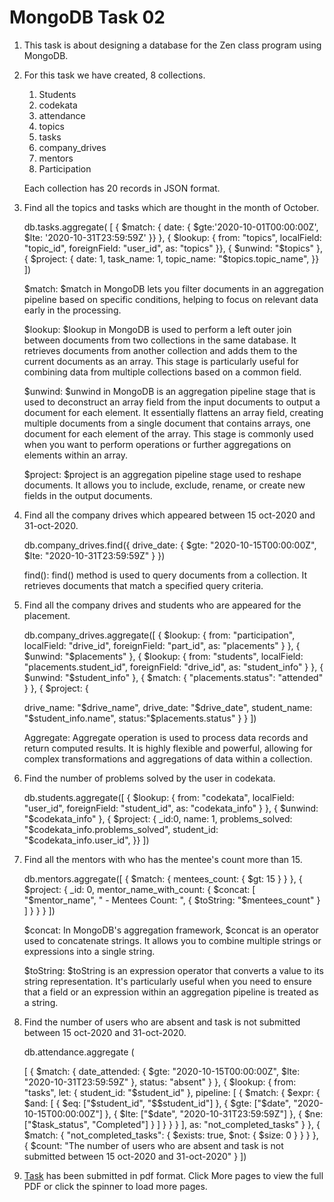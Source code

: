 # MongoDB Task 02

1. This task is about designing a database for the Zen class program using MongoDB.

2. For this task we have created, 8 collections.
   1. Students
   2. codekata
   3. attendance
   4. topics
   5. tasks
   6. company_drives
   7. mentors
   8. Participation

    Each collection has 20 records in JSON format.

3. Find all the topics and tasks which are thought in the month of October.

   db.tasks.aggregate(
    [ 
{
$match: {
date: {
$gte:'2020-10-01T00:00:00Z',
$lte: '2020-10-31T23:59:59Z'
}}
},
{
$lookup: {
from: "topics",
localField: "topic_id",
foreignField: "user_id",
as: "topics"
}},
{
$unwind: "$topics"
},
{
$project: {
date: 1,
task_name: 1,
topic_name: "$topics.topic_name",
}}
])

    $match: $match in MongoDB lets you filter documents in an aggregation pipeline based on specific conditions, helping to focus on relevant data early in the processing.

    $lookup: $lookup in MongoDB is used to perform a left outer join between documents from two collections in the same database. It retrieves documents from another collection and adds them to the current documents as an array. This stage is particularly useful for combining data from multiple collections based on a common field.

    $unwind: $unwind in MongoDB is an aggregation pipeline stage that is used to deconstruct an array field from the input documents to output a document for each element. It essentially flattens an array field, creating multiple documents from a single document that contains arrays, one document for each element of the array. This stage is commonly used when you want to perform operations or further aggregations on elements within an array.

    $project: $project is an aggregation pipeline stage used to reshape documents. It allows you to include, exclude, rename, or create new fields in the output documents.

4. Find all the company drives which appeared between 15 oct-2020 and 31-oct-2020.

    db.company_drives.find({
    drive_date: {
        $gte: "2020-10-15T00:00:00Z",
        $lte: "2020-10-31T23:59:59Z"
    }
})

    find(): find() method is used to query documents from a collection. It retrieves documents that match a specified query criteria.

5. Find all the company drives and students who are appeared for the placement.

    db.company_drives.aggregate([
    {
     $lookup: {
      from: "participation",
      localField: "drive_id",
      foreignField: "part_id",
      as: "placements"
    }
    },
   {
    $unwind: "$placements"
   },
   {
    $lookup: {
      from: "students",
      localField: "placements.student_id",
      foreignField: "drive_id",
      as: "student_info"
    }
   },
   {
    $unwind: "$student_info"
   },
   {
    $match: {
      "placements.status": "attended"
    }
   },
   {
    $project: {

      drive_name: "$drive_name",
      drive_date: "$drive_date",
      student_name: "$student_info.name",
      status:"$placements.status"
     }
     }
     ])

    Aggregate: Aggregate operation is used to process data records and return computed results. It is highly flexible and powerful, allowing for complex transformations and aggregations of data within a collection.

6. Find the number of problems solved by the user in codekata.

    db.students.aggregate([
    {
        $lookup: {
            from: "codekata",
            localField: "user_id",
            foreignField: "student_id",
            as: "codekata_info"
        }
    },
    {
        $unwind: "$codekata_info" 
    },
    {
        $project: {
            _id:0,
            name: 1,
            problems_solved: "$codekata_info.problems_solved",
            student_id: "$codekata_info.user_id",
        }}
        ])

7. Find all the mentors with who has the mentee's count more than 15.

     db.mentors.aggregate([
     {
        $match: {
            mentees_count: { $gt: 15 }
        }
    },
    {
        $project: {
            _id: 0,
            mentor_name_with_count: {
                $concat: [
                    "$mentor_name",
                    " - Mentees Count: ",
                    { $toString: "$mentees_count" }
                ]
            }
        }
      }
    ])

     $concat: In MongoDB's aggregation framework, $concat is an operator used to concatenate strings. It allows you to combine multiple strings or expressions into a single string.

     $toString: $toString is an expression operator that converts a value to its string representation. It's particularly useful when you need to ensure that a field or an expression within an aggregation pipeline is treated as a string.

8. Find the number of users who are absent and task is not submitted  between 15 oct-2020 and 31-oct-2020.

     db.attendance.aggregate (

      [
     {
     $match: {
      date_attended: {
        $gte: "2020-10-15T00:00:00Z",
        $lte: "2020-10-31T23:59:59Z"
      },
      status: "absent"
         }
        },
     {
     $lookup: {
      from: "tasks",
      let: { student_id: "$student_id" },
      pipeline: [
        {
          $match: {
            $expr: {
              $and: [
                { $eq: ["$student_id", "$$student_id"] },
                { $gte: ["$date", "2020-10-15T00:00:00Z"] },
                { $lte: ["$date", "2020-10-31T23:59:59Z"] },
                { $ne: ["$task_status", "Completed"] }
               ]
             }
           }
         }
        ],
      as: "not_completed_tasks"
       }
      },
      {
       $match: {
      "not_completed_tasks": { $exists: true, $not: { $size: 0 } }
       }
       },
       {
       $count: "The number of users who are absent and task is not submitted between 15 oct-2020 and 31-oct-2020"
       }
       ])

9. [Task](./MongoDB%20Task%2002.pdf) has been submitted in pdf format. Click More pages to view the full PDF or click the spinner to load more pages.



